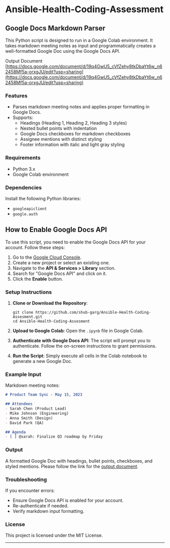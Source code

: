 # Ansible-Health-Coding-Assessment

## Google Docs Markdown Parser

This Python script is designed to run in a Google Colab environment. It takes markdown meeting notes as input and programmatically creates a well-formatted Google Doc using the Google Docs API.

Output Document [https://docs.google.com/document/d/19q4GwU5_cVfZehy8tkDbaYt6w_n62458Mf5a-orxgJU/edit?usp=sharing](https://docs.google.com/document/d/19q4GwU5_cVfZehy8tkDbaYt6w_n62458Mf5a-orxgJU/edit?usp=sharing)

### Features
- Parses markdown meeting notes and applies proper formatting in Google Docs.
- Supports:
  - Headings (Heading 1, Heading 2, Heading 3 styles)
  - Nested bullet points with indentation
  - Google Docs checkboxes for markdown checkboxes
  - Assignee mentions with distinct styling
  - Footer information with italic and light gray styling

### Requirements
- Python 3.x
- Google Colab environment

### Dependencies
Install the following Python libraries:
- `googleapiclient`
- `google.auth`

## How to Enable Google Docs API
To use this script, you need to enable the Google Docs API for your account. Follow these steps:

1. Go to the [Google Cloud Console](https://console.cloud.google.com/).
2. Create a new project or select an existing one.
3. Navigate to the **API & Services > Library** section.
4. Search for "Google Docs API" and click on it.
5. Click the **Enable** button.

### Setup Instructions
1. **Clone or Download the Repository**:
   ```
   git clone https://github.com/shub-garg/Ansible-Health-Coding-Assesment.git
   cd Ansible-Health-Coding-Assesment
   ```
   
2. **Upload to Google Colab**:
Open the `.ipynb` file in Google Colab.

4. **Authenticate with Google Docs API**:
The script will prompt you to authenticate. Follow the on-screen instructions to grant permissions.

5. **Run the Script**:
Simply execute all cells in the Colab notebook to generate a new Google Doc.


### Example Input
Markdown meeting notes:
```markdown
# Product Team Sync - May 15, 2023

## Attendees
- Sarah Chen (Product Lead)
- Mike Johnson (Engineering)
- Anna Smith (Design)
- David Park (QA)

## Agenda
- [ ] @sarah: Finalize Q3 roadmap by Friday
```

### Output
A formatted Google Doc with headings, bullet points, checkboxes, and styled mentions. Please follow the link for the [output document](https://docs.google.com/document/d/19q4GwU5_cVfZehy8tkDbaYt6w_n62458Mf5a-orxgJU/edit?usp=sharing).

### Troubleshooting
If you encounter errors:

 - Ensure Google Docs API is enabled for your account.
 - Re-authenticate if needed.
 - Verify markdown input formatting.

### License
This project is licensed under the MIT License.


---
